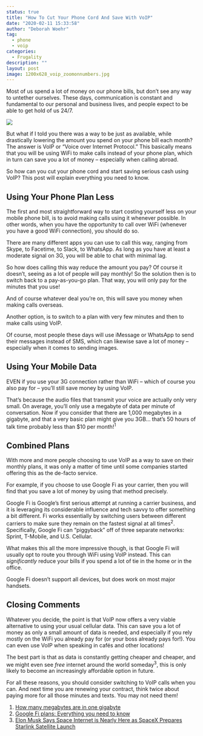 ```yaml
---
status: true
title: "How To Cut Your Phone Cord And Save With VoIP"
date: "2020-02-11 15:33:58"
author: "Deborah Woehr"
tag:
  - phone
  - voip
categories:
  - Frugality
description: ""
layout: post
image: 1200x628_voip_zoomonnumbers.jpg
---
```


Most of us spend a lot of money on our phone bills, but don’t see any way to untether ourselves. These days, communication is constant and fundamental to our personal and business lives, and people expect to be able to get hold of us 24/7.

![](/posts/1200x628_voip_zoomonnumbers.jpg)

But what if I told you there was a way to be just as available, while drastically lowering the amount you spend on your phone bill each month? The answer is VoIP or “Voice over Internet Protocol.” This basically means that you will be using WiFi to make calls instead of your phone plan, which in turn can save you a lot of money – especially when calling abroad.

So how can you cut your phone cord and start saving serious cash using VoIP? This post will explain everything you need to know.

## Using Your Phone Plan Less

The first and most straightforward way to start costing yourself less on your mobile phone bill, is to avoid making calls using it whenever possible. In other words, when you have the opportunity to call over WiFi (whenever you have a good WiFi connection), you should do so.

There are many different apps you can use to call this way, ranging from Skype, to Facetime, to Slack, to WhatsApp. As long as you have at least a moderate signal on 3G, you will be able to chat with minimal lag.

So how does calling this way reduce the amount you pay? Of course it doesn’t, seeing as a lot of people will pay monthly! So the solution then is to switch back to a pay-as-you-go plan. That way, you will only pay for the minutes that you use!

And of course whatever deal you’re on, this will save you money when making calls overseas.

Another option, is to switch to a plan with very few minutes and then to make calls using VoIP.

Of course, most people these days will use iMessage or WhatsApp to send their messages instead of SMS, which can likewise save a lot of money – especially when it comes to sending images.

## Using Your Mobile Data

EVEN if you use your 3G connection rather than WiFi – which of course you also pay for – you’ll still save money by using VoIP.

That’s because the audio files that transmit your voice are actually only very small. On average, you’ll only use a megabyte of data per minute of conversation. Now if you consider that there are 1,000 megabytes in a gigabyte, and that a very basic plan might give you 3GB… that’s 50 hours of talk time probably less than $10 per month!<sup>1</sup>

## Combined Plans

With more and more people choosing to use VoIP as a way to save on their monthly plans, it was only a matter of time until some companies started offering this as the de-facto service.

For example, if you choose to use Google Fi as your carrier, then you will find that you save a lot of money by using that method precisely.

Google Fi is Google’s first serious attempt at running a carrier business, and it is leveraging its considerable influence and tech savvy to offer something a bit different. Fi works essentially by switching users between different carriers to make sure they remain on the fastest signal at all times<sup>2</sup>. Specifically, Google Fi can “piggyback” off of three separate networks: Sprint, T-Mobile, and U.S. Cellular.

What makes this all the more impressive though, is that Google Fi will usually opt to route you through WiFi using VoIP instead. This can _significantly_ reduce your bills if you spend a lot of tie in the home or in the office.

Google Fi doesn’t support all devices, but does work on most major handsets.

## Closing Comments

Whatever you decide, the point is that VoIP now offers a very viable alternative to using your usual cellular data. This can save you a lot of money as only a small amount of data is needed, and especially if you rely mostly on the WiFi you already pay for (or your boss already pays for!). You can even use VoIP when speaking in cafés and other locations!

The best part is that as data is constantly getting cheaper and cheaper, and we might even see _free_ internet around the world someday<sup>3</sup>, this is only likely to become an increasingly affordable option in future.

For all these reasons, you should consider switching to VoIP calls when you can. And next time you are renewing your contract, think twice about paying more for all those minutes and texts. You may not need them!

1. [How many megabytes are in one gigabyte](https://www.gbmb.org/blog/how-many-megabytes-are-in-one-gigabyte-38)
2. [Google Fi plans: Everything you need to know](https://www.androidauthority.com/google-project-fi-plans-855797/)
3. [Elon Musk Says Space Internet is Nearly Here as SpaceX Prepares Starlink Satellite Launch](https://www.independent.co.uk/life-style/gadgets-and-tech/news/spacex-launch-date-elon-musk-starlink-internet-satellite-a8911406.html)
